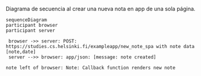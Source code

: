 Diagrama de secuencia al crear una nueva nota en app de una sola página.

```mermaid
sequenceDiagram
participant browser
participant server

 browser ->> server: POST: https://studies.cs.helsinki.fi/exampleapp/new_note_spa with note data [note,date]
 server -->> browser: app/json: [message: note created]

note left of browser: Note: Callback function renders new note

```
